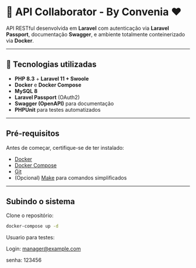 # 🚀 API Collaborator - By Convenia ❤

API RESTful desenvolvida em **Laravel** com autenticação via **Laravel Passport**, documentação **Swagger**, e ambiente totalmente conteinerizado via **Docker**.

---

## 🧩 Tecnologias utilizadas

- **PHP 8.3** + **Laravel 11 + Swoole**
- **Docker** e **Docker Compose**
- **MySQL 8**
- **Laravel Passport** (OAuth2)
- **Swagger (OpenAPI)** para documentação
- **PHPUnit** para testes automatizados

---

## Pré-requisitos

Antes de começar, certifique-se de ter instalado:

- [Docker](https://www.docker.com/get-started)
- [Docker Compose](https://docs.docker.com/compose/)
- [Git](https://git-scm.com/)
- (Opcional) [Make](https://www.gnu.org/software/make/) para comandos simplificados

---

## Subindo o sistema

Clone o repositório:

```bash
docker-compose up -d
```

Usuario para testes:

Login: manager@example.com

senha: 123456